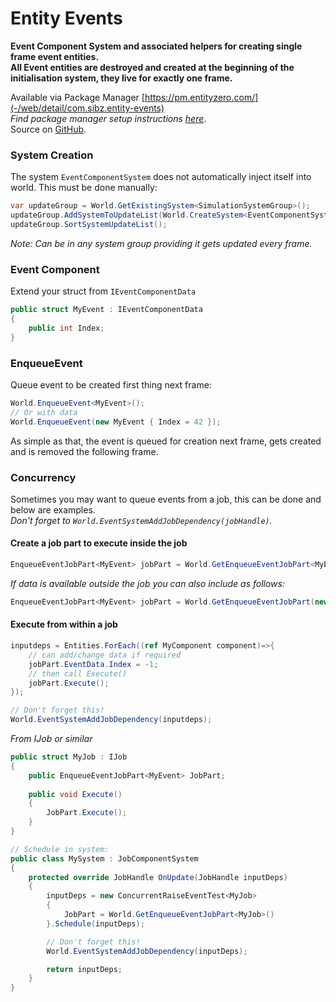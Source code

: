 
# Entity Events

**Event Component System and associated helpers for creating single frame event entities.**   
**All Event entities are destroyed and created at the beginning of the initialisation system, they live for exactly one frame.**

Available via Package Manager [https://pm.entityzero.com/](-/web/detail/com.sibz.entity-events)  
*Find package manager setup instructions [here](https://github.com/Sibz/Sibz.UnityPackages)*.  
Source on [GitHub](https://github.com/Sibz/Com.Sibz.EntityEvents).

### System Creation

The system `EventComponentSystem` does not automatically inject itself into world. This must be done manually:
```c#
var updateGroup = World.GetExistingSystem<SimulationSystemGroup>();
updateGroup.AddSystemToUpdateList(World.CreateSystem<EventComponentSystem>());
updateGroup.SortSystemUpdateList();
```
*Note: Can be in any system group providing it gets updated every frame.*

### Event Component
Extend your struct from `IEventComponentData`
```c#
public struct MyEvent : IEventComponentData 
{
    public int Index;
}
```

### EnqueueEvent
Queue event to be created first thing next frame:
```c#
World.EnqueueEvent<MyEvent>();
// Or with data
World.EnqueueEvent(new MyEvent { Index = 42 });
```

As simple as that, the event is queued for creation next frame, gets created and is removed the following frame.

### Concurrency
Sometimes you may want to queue events from a job, this can be done and below are examples.   
*Don't forget to `World.EventSystemAddJobDependency(jobHandle)`.*

#### Create a job part to execute inside the job  
```c#
EnqueueEventJobPart<MyEvent> jobPart = World.GetEnqueueEventJobPart<MyEvent>();
```
*If data is available outside the job you can also include as follows:*
```c#
EnqueueEventJobPart<MyEvent> jobPart = World.GetEnqueueEventJobPart(new MyEvent {Index = 42}); 
```  
#### Execute from within a job
```c#
inputdeps = Entities.ForEach((ref MyComponent component)=>{
    // can add/change data if required
    jobPart.EventData.Index = -1;
    // then call Execute()
    jobPart.Execute();
});

// Don't forget this!
World.EventSystemAddJobDependency(inputdeps);
```
*From IJob or similar*
```c#
public struct MyJob : IJob
{
    public EnqueueEventJobPart<MyEvent> JobPart;
    
    public void Execute()
    {
        JobPart.Execute();
    }
}

// Schedule in system:
public class MySystem : JobComponentSystem
{
    protected override JobHandle OnUpdate(JobHandle inputDeps)
    {
        inputDeps = new ConcurrentRaiseEventTest<MyJob>
        {
            JobPart = World.GetEnqueueEventJobPart<MyJob>()
        }.Schedule(inputDeps);

        // Don't forget this!
        World.EventSystemAddJobDependency(inputDeps);

        return inputDeps;
    }
}
```
